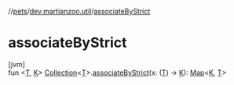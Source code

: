 //[pets](../../index.md)/[dev.martianzoo.util](index.md)/[associateByStrict](associate-by-strict.md)

# associateByStrict

[jvm]\
fun &lt;[T](associate-by-strict.md), [K](associate-by-strict.md)&gt; [Collection](https://kotlinlang.org/api/latest/jvm/stdlib/kotlin.collections/-collection/index.html)&lt;[T](associate-by-strict.md)&gt;.[associateByStrict](associate-by-strict.md)(x: ([T](associate-by-strict.md)) -&gt; [K](associate-by-strict.md)): [Map](https://kotlinlang.org/api/latest/jvm/stdlib/kotlin.collections/-map/index.html)&lt;[K](associate-by-strict.md), [T](associate-by-strict.md)&gt;
